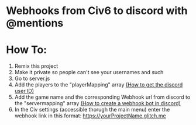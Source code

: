 # Webhooks from Civ6 to discord with @mentions

# How To:
1. Remix this project
2. Make it private so people can't see your usernames and such
3. Go to server.js
4. Add the players to the "playerMapping" array [(How to get the discord user ID)](https://support.discordapp.com/hc/en-us/articles/206346498-Where-can-I-find-my-User-Server-Message-ID-)
5. Add the game name and the corresponding Webhook url from discord to the "servermapping" array [(How to create a webhook bot in discord)](https://support.discordapp.com/hc/en-us/articles/228383668-Intro-to-Webhooks)
6. In the Civ settings (accessible thorugh the main menu) enter the webhook link in this format: https://yourProjectName.glitch.me
